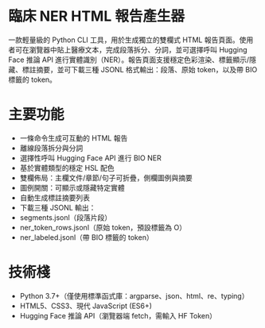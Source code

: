 # 臨床 NER HTML 報告產生器
一款輕量級的 Python CLI 工具，用於生成獨立的雙欄式 HTML 報告頁面。使用者可在瀏覽器中貼上醫療文本，完成段落拆分、分詞，並可選擇呼叫 Hugging Face 推論 API 進行實體識別（NER）。報告頁面支援穩定色彩渲染、標籤顯示/隱藏、標註摘要，並可下載三種 JSONL 格式輸出：段落、原始 token，以及帶 BIO 標籤的 token。
# 主要功能
- 一條命令生成可互動的 HTML 報告
- 離線段落拆分與分詞
- 選擇性呼叫 Hugging Face API 進行 BIO NER
- 基於實體類型的穩定 HSL 配色
- 雙欄佈局：主欄文件/章節/句子可折疊，側欄圖例與摘要
- 圖例開關：可顯示或隱藏特定實體
- 自動生成標註摘要列表
- 下載三種 JSONL 輸出：
- segments.jsonl（段落片段）
- ner_token_rows.jsonl（原始 token，預設標籤為 O）
- ner_labeled.jsonl（帶 BIO 標籤的 token）
# 技術棧
- Python 3.7+（僅使用標準函式庫：argparse、json、html、re、typing）
- HTML5、CSS3、現代 JavaScript (ES6+)
- Hugging Face 推論 API（瀏覽器端 fetch，需輸入 HF Token）

